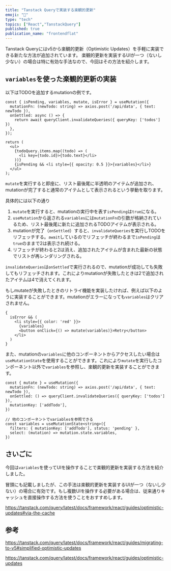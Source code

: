 ```yaml
---
title: "Tanstack Queryで実装する楽観的更新"
emoji: "🐷"
type: "tech"
topics: ["React","TanstackQuery"]
published: true
publication_name: "frontendflat"
---
```


Tanstack Queryにはv5から楽観的更新（Optimistic Updates）を手軽に実装できる新たな方法が追加されています。
楽観的更新を実装するUIが一つ（ないし少ない）の場合は特に有効な手法なので、今回はその方法を紹介します。

## `variables`を使った楽観的更新の実装

以下はTODOを追加するmutationの例です。

```tsx
const { isPending, variables, mutate, isError } = useMutation({
  mutationFn: (newTodo: string) => axios.post('/api/data', { text: newTodo }),
  onSettled: async () => {
    return await queryClient.invalidateQueries({ queryKey: ['todos'] })
  },
});

return (
  <ul>
    {todoQuery.items.map((todo) => (
      <li key={todo.id}>{todo.text}</li>
    ))}
    {isPending && <li style={{ opacity: 0.5 }}>{variables}</li>}
  </ul>
);
```

`mutate`を実行すると即座に、リスト最後尾に半透明のアイテムが追加され、mutationが完了すると通常のアイテムとして表示されるという挙動を取ります。

具体的には以下の通り

1. `mutate`を実行すると、mutationの実行中を表す`isPending`は`true`になる。
2. `useMutation`から返される`variables`には`mutationFn`の引数が格納されているため、リスト最後尾に新たに追加されるTODOアイテムが表示される。
3. mutationが完了（`onSettled`）すると、`invalidateQueries`を実行しTODOをリフェッチする。`await`しているのでリフェッチが終わるまで`isPending`は`true`のままで2は表示され続ける。
4. リフェッチが終わると2は消え、追加されたアイテムが含まれた最新の状態でリストが再レンダリングされる。

`invalidateQueries`は`onSettled`で実行されるので、mutationが成功しても失敗してもリフェッチされます。これによりmutationが失敗したときは2で追加されたアイテムは4で消えてくれます。

もしmutateが失敗したときのリトライ機能を実装したければ、例えば以下のように実装することができます。mutationがエラーになっても`variables`はクリアされません。

```tsx
{
  isError && (
    <li style={{ color: 'red' }}>
      {variables}
      <button onClick={() => mutate(variables)}>Retry</button>
    </li>
  )
}
```

また、mutationの`variables`に他のコンポーネントからアクセスしたい場合は`useMutationState`を使用することができます。これにより`mutate`を実行したコンポーネント以外で`variables`を参照し、楽観的更新を実装することができます。

```tsx
const { mutate } = useMutation({
  mutationFn: (newTodo: string) => axios.post('/api/data', { text: newTodo }),
  onSettled: () => queryClient.invalidateQueries({ queryKey: ['todos'] }),
  mutationKey: ['addTodo'],
})

// 他のコンポーネントでvariablesを参照できる
const variables = useMutationState<string>({
  filters: { mutationKey: ['addTodo'], status: 'pending' },
  select: (mutation) => mutation.state.variables,
})
```

## さいごに

今回は`variables`を使ってUIを操作することで楽観的更新を実装する方法を紹介しました。

冒頭にも記載しましたが、この手法は楽観的更新を実装するUIが一つ（ないし少ない）の場合に有効です。もし複数UIを操作する必要がある場合は、従来通りキャッシュを直接操作する方法を使うことをおすすめします。

https://tanstack.com/query/latest/docs/framework/react/guides/optimistic-updates#via-the-cache

## 参考

https://tanstack.com/query/latest/docs/framework/react/guides/migrating-to-v5#simplified-optimistic-updates

https://tanstack.com/query/latest/docs/framework/react/guides/optimistic-updates